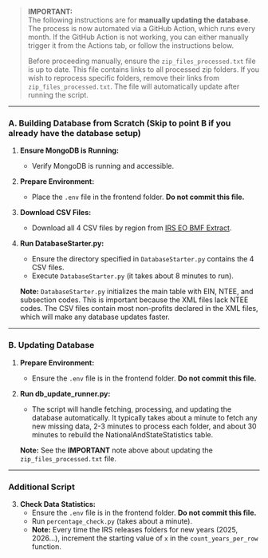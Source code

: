 > **IMPORTANT:**  
> The following instructions are for **manually updating the database**.  
> The process is now automated via a GitHub Action, which runs every month. If the GitHub Action is not working, you can either manually trigger it from the Actions tab, or follow the instructions below.
> 
> Before proceeding manually, ensure the `zip_files_processed.txt` file is up to date. This file contains links to all processed zip folders. If you wish to reprocess specific folders, remove their links from `zip_files_processed.txt`. The file will automatically update after running the script.

---

### A. Building Database from Scratch (Skip to point B if you already have the database setup)

1. **Ensure MongoDB is Running:**
   - Verify MongoDB is running and accessible.

2. **Prepare Environment:**
   - Place the `.env` file in the frontend folder. **Do not commit this file.**

3. **Download CSV Files:**
   - Download all 4 CSV files by region from [IRS EO BMF Extract](https://www.irs.gov/charities-non-profits/exempt-organizations-business-master-file-extract-eo-bmf).

4. **Run DatabaseStarter.py:**
   - Ensure the directory specified in `DatabaseStarter.py` contains the 4 CSV files.
   - Execute `DatabaseStarter.py` (it takes about 8 minutes to run).

   **Note:** `DatabaseStarter.py` initializes the main table with EIN, NTEE, and subsection codes. This is important because the XML files lack NTEE codes. The CSV files contain most non-profits declared in the XML files, which will make any database updates faster.

---

### B. Updating Database

1. **Prepare Environment:**
   - Ensure the `.env` file is in the frontend folder. **Do not commit this file.**

2. **Run db_update_runner.py:**
   - The script will handle fetching, processing, and updating the database automatically. It typically takes about a minute to fetch any new missing data, 2-3 minutes to process each folder, and about 30 minutes to rebuild the NationalAndStateStatistics table.

   **Note:** See the **IMPORTANT** note above about updating the `zip_files_processed.txt` file.

---

### Additional Script

3. **Check Data Statistics:**
   - Ensure the `.env` file is in the frontend folder. **Do not commit this file.**
   - Run `percentage_check.py` (takes about a minute).
   - **Note:** Every time the IRS releases folders for new years (2025, 2026...), increment the starting value of `x` in the `count_years_per_row` function.